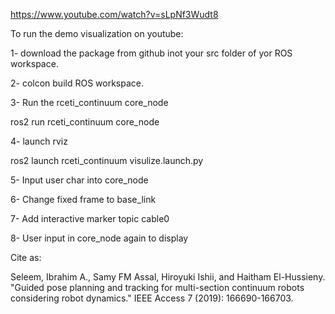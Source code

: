 
https://www.youtube.com/watch?v=sLpNf3Wudt8

To run the demo visualization on youtube:

1- download the package from github inot your src folder of yor ROS workspace.

2- colcon build ROS workspace.

3- Run the rceti_continuum core_node

ros2 run rceti_continuum core_node

4- launch rviz

ros2 launch rceti_continuum visulize.launch.py

5- Input user char into core_node

6- Change fixed frame to base_link

7- Add interactive marker topic cable0

8- User input in core_node again to display


Cite as:

Seleem, Ibrahim A., Samy FM Assal, Hiroyuki Ishii, and Haitham El-Hussieny. "Guided pose planning and tracking for multi-section continuum robots considering robot dynamics." IEEE Access 7 (2019): 166690-166703.
